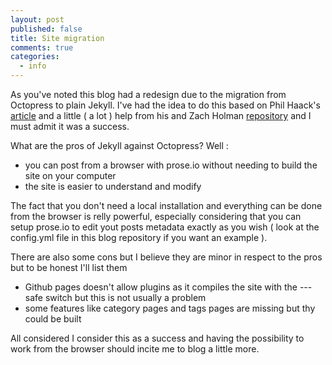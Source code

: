 ```yaml
---
layout: post
published: false
title: Site migration
comments: true
categories: 
  - info
---
```


As you've noted this blog had a redesign due to the migration from Octopress to plain Jekyll. I've had the idea to do this based on Phil Haack's [article](http://haacked.com/archive/2013/12/02/dr-jekyll-and-mr-haack/) and a little ( a lot  ) help from his and Zach Holman [repository](https://github.com/holman/left) and I must admit it was a success.

What are the pros of Jekyll against Octopress? Well :
- you can post from a browser with prose.io without needing to build the site on your computer
- the site is easier to understand and modify

The fact that you don't need a local installation and everything can be done from the browser is relly powerful, especially considering that you can setup prose.io to edit yout posts metadata exactly as you wish ( look at the config.yml file in this blog repository if you want an example ).

There are also some cons but I believe they are minor in respect to the pros but to be honest I'll list them

- Github pages doesn't allow plugins as it compiles the site with the ---safe switch but this is not usually a problem
- some features like category pages and tags pages are missing but thy could be built

All considered I consider this as a success and having the possibility to work from the browser should incite me to blog a little more.



